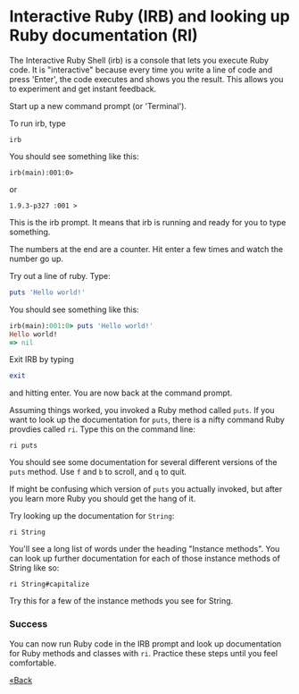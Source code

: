 # Interactive Ruby (IRB) and looking up Ruby documentation (RI)

The Interactive Ruby Shell (irb) is a console that lets you execute Ruby code.
It is "interactive" because every time you write a line of code and press
'Enter', the code executes and shows you the result. This allows you to
experiment and get instant feedback.

Start up a new command prompt (or 'Terminal').

To run irb, type

```text
irb
```
You should see something like this:

```text
irb(main):001:0> 
```
or

```text
1.9.3-p327 :001 >
```

This is the irb prompt. It means that irb is running and ready for you to type something.

The numbers at the end are a counter.  Hit enter a few times and watch the number go up.

Try out a line of ruby. Type:

```ruby
puts 'Hello world!'
```

You should see something like this:

```ruby
irb(main):001:0> puts 'Hello world!'
Hello world!
=> nil
```

Exit IRB by typing

```ruby
exit
```

and hitting enter. You are now back at the command prompt.

Assuming things worked, you invoked a Ruby method called `puts`.
If you want to look up the documentation for `puts`, there is a nifty command Ruby
provdies called `ri`. Type this on the command line:

```text
ri puts
```

You should see some documentation for several different versions of the `puts` method.
Use `f` and `b` to scroll, and `q` to quit.

If might be confusing which version of `puts` you actually invoked, but after you
learn more Ruby you should get the hang of it.

Try looking up the documentation for `String`:

```text
ri String
```

You'll see a long list of words under the heading "Instance methods". You can
look up further documentation for each of those instance methods of String like so: 

```text
ri String#capitalize
```

Try this for a few of the instance methods you see for String. 



### Success
You can now run Ruby code in the IRB prompt and look up documentation for Ruby
methods and classes with `ri`. Practice these steps until you feel comfortable.


[«Back](/installfest)
